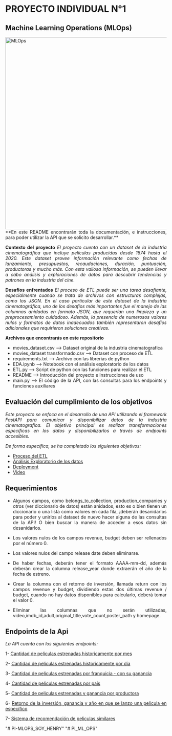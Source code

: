 
# PROYECTO INDIVIDUAL N°1
## Machine Learning Operations (MLOps)

<img src="https://www.themachinelearners.com/wp-content/uploads/2020/12/Presentacion1.png" alt="MLOps" width="600"/>

<div style="text-align: justify;">
**En este README encontrarán toda la documentación, e instrucciones, para poder utilizar la API que se solicito desarrollar.**

**Contexto del proyecto**
*El proyecto cuenta con un dataset de la industria cinematográfica que incluye películas producidas desde 1874 hasta el 2020. Este dataset provee información relevante como fechas de lanzamiento, presupuestos, recaudaciones, duración, puntuación, productoras y mucho más. Con esta valiosa información, se pueden llevar a cabo análisis y exploraciones de datos para descubrir tendencias y patrones en la industria del cine.*

**Desafios enfrentados**
*El proceso de ETL puede ser una tarea desafiante, especialmente cuando se trata de archivos con estructuras complejas, como los JSON. En el caso particular de este dataset de la industria cinematográfica, uno de los desafíos más importantes fue el manejo de las columnas anidadas en formato JSON, que requerían una limpieza y un preprocesamiento cuidadoso. Además, la presencia de numerosos valores nulos y formatos de datos inadecuados también representaron desafíos adicionales que requirieron soluciones creativas.*

**Archivos que encontrarás en este repositorio**
* movies_dataset.csv --> Dataset original de la industria cinematografica
* movies_dataset transformado.csv --> Dataset con proceso de ETL
* requirements.txt --> Archivo con las librerias de python
* EDA.ipynb --> Notebook con el análisis exploratorio de los datos
* ETL.py --> Script de python con las funciones para realizar el ETL
* README --> Introducción del proyecto e Instrucciones de uso
* main.py --> El código de la API, con las consultas para los endpoints y funciones auxiliares

## Evaluación del cumplimiento de los objetivos

*Este proyecto se enfoca en el desarrollo de una API utilizando el framework FastAPI para comunicar y disponibilizar datos de la industria cinematografica. El objetivo principal es realizar transformaciones específicas en los datos y disponibilizarlos a través de endpoints accesibles.*

*De forma específica, se ha completado los siguientes objetivos:*

* [Proceso del ETL](ETL.py)
* [Análisis Exploratorio de los datos](EDA.ipynb)
* [Deployment](url:)
* [Video](url: )

## Requerimientos

* Algunos campos, como belongs_to_collection, production_companies y otros (ver diccionario de datos) están anidados, esto es o bien tienen un diccionario o una lista como valores en cada fila, ¡deberán desanidarlos para poder y unirlos al dataset de nuevo hacer alguna de las consultas de la API! O bien buscar la manera de acceder a esos datos sin desanidarlos.

* Los valores nulos de los campos revenue, budget deben ser rellenados por el número 0.

* Los valores nulos del campo release date deben eliminarse.

* De haber fechas, deberán tener el formato AAAA-mm-dd, además deberán crear la columna release_year donde extraerán el año de la fecha de estreno.

* Crear la columna con el retorno de inversión, llamada return con los campos revenue y budget, dividiendo estas dos últimas revenue / budget, cuando no hay datos disponibles para calcularlo, deberá tomar el valor 0.

* Eliminar las columnas que no serán utilizadas, video,imdb_id,adult,original_title,vote_count,poster_path y homepage.


## Endpoints de la Api

*La API cuenta con los siguientes endpoints:*

1-  [Cantidad de peliculas estrenadas historicamente por mes](http://127.0.0.1:8000/docs#/default/peliculas_mes_peliculas_mes__mes__get)

2-  [Cantidad de peliculas estrenadas historicamente por día](http://127.0.0.1:8000/docs#/default/peliculas_dia_peliculas_dia__dia__get)

3-  [Cantidad de peliculas estrenadas por franquicia - con su ganancia](http://127.0.0.1:8000/docs#/default/franquicia_franquicia__franquicia__get)

4-  [Cantidad de peliculas estrenadas por país](http://127.0.0.1:8000/docs#/default/peliculas_pais_peliculas_pais__pais__get)

5-  [Cantidad de peliculas estrenadas y ganancia por productora](http://127.0.0.1:8000/docs#/default/productoras_productoras__productora__get)

6-  [Retorno de la inversión, ganancia y año en que se lanzo una pelicula en especifico](http://127.0.0.1:8000/docs#/default/retorno_retorno__pelicula__get)

7-  [Sistema de recomendación de peliculas similares](http://127.0.0.1:8000/docs#/default/recomendacion_recomendacion__titulo__get)



</div>"# PI-MLOPS_SOY_HENRY" 
"# PI_ML_OPS" 
